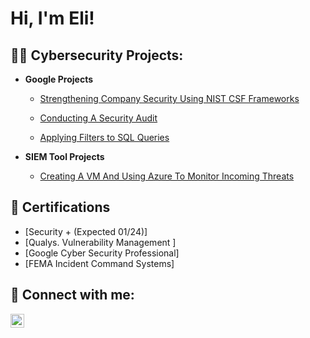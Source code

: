 <h1>Hi, I'm Eli! </h1>

<h2>👨‍💻 Cybersecurity Projects:</h2>

- <b>Google Projects</b>
  - [Strengthening Company Security Using NIST CSF Frameworks](https://github.com/LVIXXV/NIST-CSF-Security-Incident-Report/blob/main/README.md)

  - [Conducting A Security Audit](https://github.com/LVIXXV/Botium-Toys-Security-Audit-Report/blob/main/README.md)

  - [Applying Filters to SQL Queries](https://github.com/LVIXXV/apply-filter-to-an-sql-querie/blob/main/README.md)

- <b>SIEM Tool Projects</b>
  - [Creating A VM And Using Azure To Monitor Incoming Threats](https://github.com/LVIXXV/Using-Azure-To-Monitor-Vulnerable-VM-)

<h2> 📄 Certifications</h2>

- [Security + (Expected 01/24)]
- [Qualys. Vulnerability Management ]
- [Google Cyber Security Professional]
- [FEMA Incident Command Systems]

<h2> 🤳 Connect with me:</h2>

[<img align="left" alt="ElielCognet | LinkedIn" width="22px" src="https://cdn.jsdelivr.net/npm/simple-icons@v3/icons/linkedin.svg" />][linkedin]

[linkedin]: https://linkedin.com/in/elielcognet

